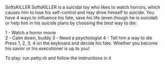 SoftsKILLER
SoftsKILLER is a suicidal toy who likes to watch horrors, which causes him to lose his self-control and may drive himself to suicide. You have 4 ways to influence his fate, save his life (even though he is suicidal) or help him in his suicide plans by choosing the best way to die:

1 - Watch a horror movie  
2 - Calm down, buddy
3 - Need a psychologist
4 - Tell him a way to die
Press 1, 2, 3, 4 on the keyboard and decide his fate. Whether you become his savior or his executioner is up to you!

To play: run petty.rb and follow the instructions in it